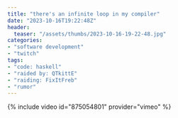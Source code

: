 ```yaml
---
title: "there's an infinite loop in my compiler"
date: "2023-10-16T19:22:48Z"
header:
  teaser: "/assets/thumbs/2023-10-16-19-22-48.jpg"
categories:
- "software development"
- "twitch"
tags:
- "code: haskell"
- "raided by: QTkittE"
- "raiding: FixItFreb"
- "rumor"
---
```

{% include video id="875054801" provider="vimeo" %}
